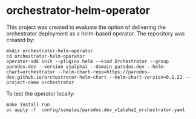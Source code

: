 # orchestrator-helm-operator

This project was created to evaluate the option of delivering the orchestrator deployment as a helm-based operator.
The repository was created by:

```
mkdir orchestrator-helm-operator
cd orchestrator-helm-operator
operator-sdk init --plugins helm --kind Orchestrator --group parodos.dev --version v1alpha1 --domain parodos.dev --helm-chart=orchestrator --helm-chart-repo=https://parodos-dev.github.io/orchestrator-helm-chart --helm-chart-version=0.1.21 --project-name orchestrator
```

To test the operator locally:
```
make install run
oc apply -f  config/samples/parodos.dev_v1alpha1_orchestrator.yaml
```
